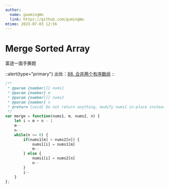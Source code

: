 ```yaml
---
author:
  name: gaamingWu
  link: https://github.com/gumingWu
mtime: 2023-07-03 12:56
---
```


# Merge Sorted Array

富途一面手撕题

::alert{type="primary"}
出处：[88. 合并两个有序数组](https://leetcode.cn/problems/merge-sorted-array/description/)
::

```js
/**
 * @param {number[]} nums1
 * @param {number} m
 * @param {number[]} nums2
 * @param {number} n
 * @return {void} Do not return anything, modify nums1 in-place instead.
 */
var merge = function(nums1, m, nums2, n) {
    let i = m + n - 1
    m--
    n--
    while(n >= 0) {
        if(nums1[m] > nums2[n]) {
            nums1[i] = nums1[m]
            m--
        } else {
            nums1[i] = nums2[n]
            n--
        }
        i--
    }
};
```